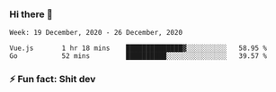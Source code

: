### Hi there 👋
<!--START_SECTION:waka-->
```text
Week: 19 December, 2020 - 26 December, 2020

Vue.js       1 hr 18 mins    ██████████████▓░░░░░░░░░░   58.95 % 
Go           52 mins         ██████████░░░░░░░░░░░░░░░   39.57 % 
```
<!--END_SECTION:waka-->
<!--
**TG4LAaron/TG4LAaron** is a ✨ _special_ ✨ repository because its `README.md` (this file) appears on your GitHub profile.

Here are some ideas to get you started:

- 🔭 I’m currently working on ...
- 🌱 I’m currently learning ...
- 👯 I’m looking to collaborate on ...
- 🤔 I’m looking for help with ...
- 💬 Ask me about ...
- 📫 How to reach me: ...
- 😄 Pronouns: ...
- ⚡ Fun fact: ...
-->
### ⚡ Fun fact: Shit dev
